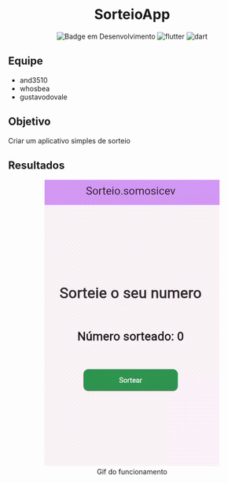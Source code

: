 <h1 align="center"> SorteioApp </h1>

<div align="center">

![Badge em Desenvolvimento](http://img.shields.io/static/v1?label=STATUS&message=FINALIZADO&color=GREEN&style=for-the-badge)
![flutter](https://img.shields.io/badge/Flutter-02569B?style=for-the-badge&logo=flutter&logoColor=white)
![dart](https://img.shields.io/badge/Dart-0175C2?style=for-the-badge&logo=dart&logoColor=white)
  
</div>


## Equipe

- and3510
- whosbea
- gustavodovale


## Objetivo

Criar um aplicativo simples de sorteio

## Resultados

<div align="center">

<figure align="center">
  <img src="./images/teste.gif" alt="Minha Figura">
  <figcaption>Gif do funcionamento</figcaption>
</figure>

</div>

